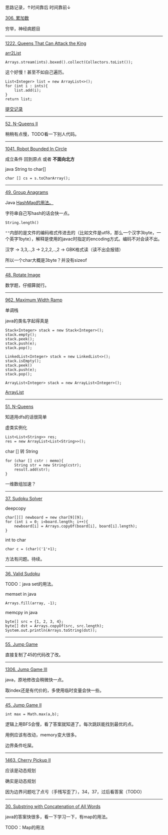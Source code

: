 思路记录，↑时间靠后 时间靠前↓

[306. 累加数](https://leetcode-cn.com/problems/additive-number/)

穷举，神经病题目

----
[1222. Queens That Can Attack the King](https://leetcode.com/problems/queens-that-can-attack-the-king/)

[arr2List](https://stackoverflow.com/questions/1073919/how-to-convert-int-into-listinteger-in-java)

    Arrays.stream(ints).boxed().collect(Collectors.toList());

这个好慢！甚至不如自己遍历。

    List<Integer> list = new ArrayList<>();
    for (int i : ints){
        list.add(i);
    }
    return list;

[提交记录](https://leetcode.com/submissions/detail/616092142/)

----
[52. N-Queens II](https://leetcode.com/problems/n-queens-ii/)

稍稍有点慢，TODO看一下别人代码。

----

[1041. Robot Bounded In Circle](https://leetcode.com/problems/robot-bounded-in-circle/)

成立条件 回到原点 或者 **不面向北方** 

java String to char[]

    char [] cs = s.toCharArray();

----
[49. Group Anagrams](https://leetcode.com/problems/group-anagrams/)

Java [HashMap的用法。](https://www.runoob.com/java/java-hashmap.html)

字符串自己写hash的话会快一点。

    String.length()

`""`内部的是文件的编码格式传进去的（比如文件是utf8，那么一个汉字3byte，一个英字1byte），解释是使用的javac时指定的encoding方式。编码不对会读不出。

汉字 -> 3,3,..,3  -> 2,2,2,..,2 -> GBK格式读（读不出会报错）

所以一个char大概是3byte？并没有sizeof

----
[48. Rotate Image](https://leetcode.com/problems/rotate-image/)

数学题，仔细算就行。

----
[962. Maximum Width Ramp](https://leetcode.com/problems/maximum-width-ramp/)

单调栈

java的类名字起得真是

    Stack<Integer> stack = new Stack<Integer>();
    stack.empty();
    stack.peek();
    stack.push(e);
    stack.pop();

    LinkedList<Integer> stack = new LinkedList<>();
    stack.isEmpty();
    stack.peek()
    stack.push(e);
    stack.pop();

    ArrayList<Integer> stack = new ArrayList<Integer>();

[ArrayList](https://www.w3schools.com/java/java_arraylist.asp)

----

[51. N-Queens](https://leetcode.com/problems/n-queens/)

知道用dfs的话很简单

虚类实例化

    List<List<String>> res;
    res = new ArrayList<List<String>>();

char [] 转 String

    for (char [] cstr : memo){
        String str = new String(cstr);
        result.add(str);
    }

一维数组加速？

----
[37. Sudoku Solver](https://leetcode.com/problems/sudoku-solver/)

deepcopy

    char[][] newboard = new char[9][9];
    for (int i = 0; i<board.length; i++){
        newboard[i] = Arrays.copyOf(board[i], board[i].length);
    }

int to char

    char c = (char)('1'+1);

方法有问题。待续。

----
[36. Valid Sudoku](https://leetcode.com/problems/valid-sudoku/)

TODO：java set的用法。

memset in java

    Arrays.fill(array, -1);

memcpy in java

    byte[] src = {1, 2, 3, 4};
    byte[] dst = Arrays.copyOf(src, src.length);
    System.out.println(Arrays.toString(dst));
----

[55. Jump Game](https://leetcode.com/problems/jump-game/)

直接复制了45的代码改了改。

----

[1306. Jump Game III](https://leetcode.com/problems/jump-game-iii/)

java，原地修改会稍微快一点。

取index还是有代价的，多使用临时变量会快一些。

----

[45. Jump Game II](https://leetcode.com/problems/jump-game-ii/)

    int max = Math.max(a,b);

逻辑上用BFS会慢，看了答案就知道了。每次跳跃能找到最优的点。

用例应该有改动，memory变大很多。

边界条件吃屎。

----

[1463.  Cherry Pickup II](https://leetcode.com/problems/cherry-pickup-ii/)

应该是动态规划

确实是动态规划

因为边界问题吃了点亏（手残写歪了），34，37，过后看答案（TODO）

----

[30. Substring with Concatenation of All Words](https://leetcode.com/problems/substring-with-concatenation-of-all-words/)

java的答案快很多，看一下学习一下，有map的用法。

TODO：Map的用法

